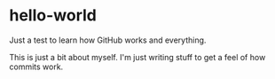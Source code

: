 # hello-world
Just a test to learn how GitHub works and everything.

This is just a bit about myself. I'm just writing stuff to get a feel of how commits work.
